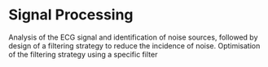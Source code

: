 # Signal Processing
Analysis of the ECG signal and identification of noise sources, followed by design of a filtering strategy to reduce the incidence of noise. Optimisation of the filtering strategy using a specific filter
